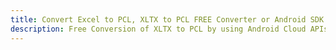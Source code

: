 ---title: Convert Excel to PCL, XLTX to PCL FREE Converter or Android SDKdescription: Free Conversion of XLTX to PCL by using Android Cloud APIs & SDKs. Also Create, Edit & Render Microsoft Excel, CSV and SpreadsheetML worksheets or spreadsheet in the Cloud.---